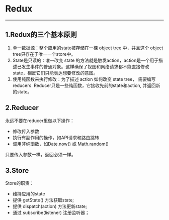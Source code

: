 # Redux
---

## 1.Redux的三个基本原则
1. 单一数据源：整个应用的state被存储在一棵 object tree 中，并且这个 object tree只存在于唯一一个store中。  
2. State是只读的：唯一改变 state 的方法就是触发action，action是一个用于描述已发生事件的普通对象。这样确保了视图和网络请求都不能直接修改state，相反它们只能表达想要修改的意图。  
3. 使用纯函数来执行修改：为了描述 action 如何改变 state tree， 需要编写 reducers. Reducer只是一些纯函数，它接收先前的state和action, 并返回新的state。  

## 2.Reducer
永远不要在reducer里做以下操作：  
+ 修改传入参数  
+ 执行有副作用的操作，如API请求和路由跳转  
+ 调用非纯函数，如Date.now() 或 Math.random()

只要传入参数一样，返回必须一样。  

## 3.Store
Store的职责：
+ 维持应用的state
+ 提供 getState() 方法获取state;
+ 提供 dispatch(action) 方法更新state;
+ 通过 subscribe(listener) 注册监听器；